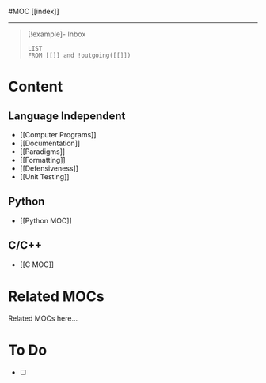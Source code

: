 #MOC
[[index]]
- - -

> [!example]- Inbox
> ```dataview
> LIST
> FROM [[]] and !outgoing([[]])
> ```
# Content

## Language Independent

- [[Computer Programs]]
- [[Documentation]]
- [[Paradigms]]
- [[Formatting]]
- [[Defensiveness]]
- [[Unit Testing]]

## Python

- [[Python MOC]]

## C/C++

- [[C MOC]]

# Related MOCs

Related MOCs here...

# To Do

- [ ] 